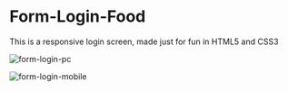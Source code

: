 # Form-Login-Food
This is a responsive login screen, made just for fun in HTML5 and CSS3

![form-login-pc](https://github.com/josafatngoma/Form-Login-Food/assets/110294216/032f96ff-6a28-410d-ae4f-10a3441a0199)

![form-login-mobile](https://github.com/josafatngoma/Form-Login-Food/assets/110294216/7ba612ab-751f-45e1-b4dc-02a0cd12f214)
